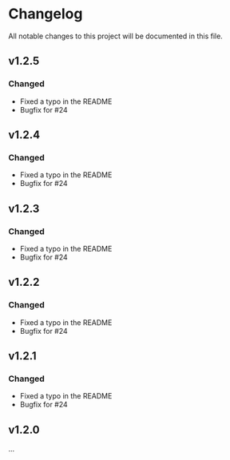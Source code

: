 # Changelog
All notable changes to this project will be documented in this file.

## v1.2.5
### Changed
- Fixed a typo in the README
- Bugfix for #24

## v1.2.4
### Changed
- Fixed a typo in the README
- Bugfix for #24

## v1.2.3
### Changed
- Fixed a typo in the README
- Bugfix for #24

## v1.2.2
### Changed
- Fixed a typo in the README
- Bugfix for #24

## v1.2.1
### Changed
- Fixed a typo in the README
- Bugfix for #24

## v1.2.0
...